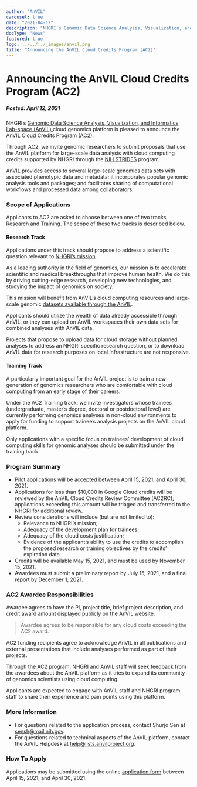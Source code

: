 ```yaml
---
author: "AnVIL"
carousel: true
date: "2021-04-12"
description: "NHGRI’s Genomic Data Science Analysis, Visualization, and Informatics Lab-space (AnVIL) cloud genomics platform is pleased to announce the availability of the AnVIL Cloud Credits Program (AC2)."
docType: "News"
featured: true
logo: ../../../_images/anvil.png
title: "Announcing the AnVIL Cloud Credits Program (AC2)"
---
```


# Announcing the AnVIL Cloud Credits Program (AC2)

##### Posted: April 12, 2021

NHGRI’s [Genomic Data Science Analysis, Visualization, and Informatics Lab-space (AnVIL) ](https://www.genome.gov/Funded-Programs-Projects/Computational-Genomics-and-Data-Science-Program/Genomic-Analysis-Visualization-Informatics-Lab-space-AnVIL) cloud genomics platform is pleased to announce the AnVIL Cloud Credits Program (AC2).

Through AC2, we invite genomic researchers to submit proposals that use the AnVIL platform for large-scale data analysis with cloud computing credits supported by NHGRI through the [NIH STRIDES](https://datascience.nih.gov/strides) program.

AnVIL provides access to several large-scale genomics data sets with associated phenotypic data and metadata; it incorporates popular genomic analysis tools and packages; and facilitates sharing of computational workflows and processed data among collaborators.

### Scope of Applications

Applicants to AC2 are asked to choose between one of two tracks, Research and Training. The scope of these two tracks is described below.

#### Research Track

Applications under this track should propose to address a scientific question relevant to [NHGRI’s mission](https://www.genome.gov/about-nhgri/NHGRI-Vision-and-Mission).

As a leading authority in the field of genomics, our mission is to accelerate scientific and medical breakthroughs that improve human health. We do this by driving cutting-edge research, developing new technologies, and studying the impact of genomics on society.

This mission will benefit from AnVIL’s cloud computing resources and large-scale genomic [datasets available through the AnVIL](https://anvilproject.org/data).

Applicants should utilize the wealth of data already accessible through AnVIL, or they can upload on AnVIL workspaces their own data sets for combined analyses with AnVIL data.

Projects that propose to upload data for cloud storage without planned analyses to address an NHGRI specific research question, or to download AnVIL data for research purposes on local infrastructure are not responsive.

#### Training Track

A particularly important goal for the AnVIL project is to train a new generation of genomics researchers who are comfortable with cloud computing from an early stage of their careers.

Under the AC2 Training track, we invite investigators whose trainees (undergraduate, master’s degree, doctoral or postdoctoral level) are currently performing genomics analyses in non-cloud environments to apply for funding to support trainee’s analysis projects on the AnVIL cloud platform.

Only applications with a specific focus on trainees’ development of cloud computing skills for genomic analyses should be submitted under the training track.

### Program Summary

- Pilot applications will be accepted between April 15, 2021, and April 30, 2021.
- Applications for less than $10,000 in Google Cloud credits will be reviewed by the AnVIL Cloud Credits Review Committee (AC2RC); applications exceeding this amount will be triaged and transferred to the NHGRI for additional review.
- Review considerations will include (but are not limited to):
  - Relevance to NHGRI’s mission;
  - Adequacy of the development plan for trainees;
  - Adequacy of the cloud costs justification;
  - Evidence of the applicant’s ability to use the credits to accomplish the proposed research or training objectives by the credits’ expiration date.
- Credits will be available May 15, 2021, and must be used by November 15, 2021.
- Awardees must submit a preliminary report by July 15, 2021, and a final report by December 1, 2021.

### AC2 Awardee Responsibilities

Awardee agrees to have the PI, project title, brief project description, and credit award amount displayed publicly on the AnVIL website.

>Awardee agrees to be responsible for any cloud costs exceeding the AC2 award.

AC2 funding recipients agree to acknowledge AnVIL in all publications and external presentations that include analyses performed as part of their projects.

Through the AC2 program, NHGRI and AnVIL staff will seek feedback from the awardees about the AnVIL platform as it tries to expand its community of genomics scientists using cloud computing.

Applicants are expected to engage with AnVIL staff and NHGRI program staff to share their experience and pain points using this platform.

### More Information

- For questions related to the application process, contact Shurjo Sen at <sensh@mail.nih.gov>.
- For questions related to technical aspects of the AnVIL platform, contact the AnVIL Helpdesk at <help@lists.anvilproject.org>.

### How To Apply

Applications may be submitted using the online [application form](https://forms.gle/rV8bz6y4xVcTfEbs9) between April 15, 2021, and April 30, 2021.
